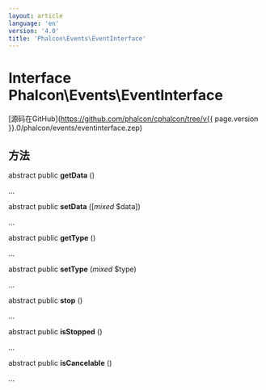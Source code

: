 ```yaml
---
layout: article
language: 'en'
version: '4.0'
title: 'Phalcon\Events\EventInterface'
---
```

# Interface **Phalcon\Events\EventInterface**

[源码在GitHub](https://github.com/phalcon/cphalcon/tree/v{{ page.version }}.0/phalcon/events/eventinterface.zep)

## 方法

abstract public **getData** ()

...

abstract public **setData** ([*mixed* $data])

...

abstract public **getType** ()

...

abstract public **setType** (*mixed* $type)

...

abstract public **stop** ()

...

abstract public **isStopped** ()

...

abstract public **isCancelable** ()

...